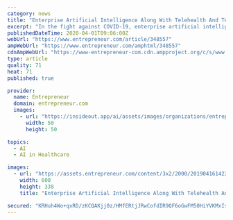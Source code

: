 ```yaml
---
category: news
title: "Enterprise Artificial Intelligence Along With Telehealth And Teleconferences Can Help In Fighting COVID-19"
excerpt: "In the fight against COVID-19, enterprise artificial intelligence (AI) is not getting the same attention as teleconferencing and telehealth technologies. A massive shift to working from home to avoid spreading the virus means virtual collaboration companies like Zoom Video Communications are in the headlines. The same dynamic is playing out in ..."
publishedDateTime: 2020-04-01T09:06:00Z
webUrl: "https://www.entrepreneur.com/article/348557"
ampWebUrl: "https://www.entrepreneur.com/amphtml/348557"
cdnAmpWebUrl: "https://www-entrepreneur-com.cdn.ampproject.org/c/s/www.entrepreneur.com/amphtml/348557"
type: article
quality: 71
heat: 71
published: true

provider:
  name: Entrepreneur
  domain: entrepreneur.com
  images:
    - url: "https://insideout.app/ai/assets/images/organizations/entrepreneur.com-50x50.jpg"
      width: 50
      height: 50

topics:
  - AI
  - AI in Healthcare

images:
  - url: "https://assets.entrepreneur.com/content/3x2/2000/20190416142211-shutterstock-1168340332.jpeg?width=600&crop=16:9"
    width: 600
    height: 338
    title: "Enterprise Artificial Intelligence Along With Telehealth And Teleconferences Can Help In Fighting COVID-19"

secured: "KRHuh4Wo+qxRD/zKCQAKjj0z/HMfERtjJRwCofdIR9QF6oGwFM50HiYVKMxIsxG2t09V+ESlFDOeABQW+7sokj6ZnQybHqBREGz836Tys5z6B3/A/y/rfFSVMew8MuS81RTBOoda28TFvMcqGFiVAywExfWwoxwMqtEHd9wO5aigjGpvnzYBujD4wFdEB4htMRTjTvI/345FfceIfT41R/HoHlwd/CSngKbNeRRXF7EowjT0gEIy5OPKIGXRuTGPAsDhoEKWZy5GLEnDs5PSEhy8dqoYCP61XaU61/iW7MDxksV/ehai46k5HkZE9hIbivAfJMMEG+89bSJXMmA5/WHWIBd5s+7dn5D207JXTFR6ooaMwEHCBJGO5YIZZUT1Ti1SsiQWg26LR0pWASRVYKgQicjcUCmiCNCQau4cfVfoRFfk5gcVerQ/TIxbhjFfOLQ37Qp8+u+e/Qp3fzox9kNdQn/MtmJrE/acBx4GFAk=;FGnad60CVyEBwypvJZ+wRw=="
---
```


